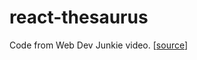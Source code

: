 # react-thesaurus

Code from Web Dev Junkie video. [[source](https://www.youtube.com/watch?v=-Rtlnsgbc0k)]
